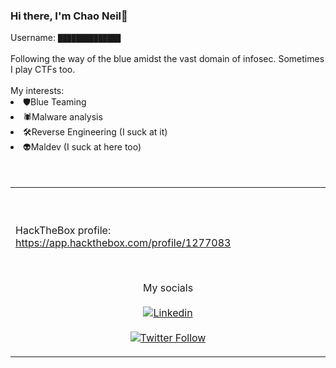 ### Hi there, I'm Chao Neil👋

<div>
  Username: <code>██████████████</code>
</div>
<br>
Following the way of the blue amidst the vast domain of infosec. Sometimes I play CTFs too.
<br>

<br>
My interests:
<li>
  🛡️Blue Teaming
</li>
<li>
  🕷️Malware analysis
</li>
<li>
  🛠️Reverse Engineering (I suck at it)
</li>
<li>
  👽Maldev (I suck at here too)
</li>
<br>
<br>

<table width="100%"> 
  <tr>
<td width="50%">

<br><br>HackTheBox profile: https://app.hackthebox.com/profile/1277083

<br><p align="center">My socials<br><br>
  [![Linkedin](https://img.shields.io/badge/linked-in-369?style=flat-square&logo=linkedin&logoColor=white&color=blue)](https://www.linkedin.com/in/chao-neil-aryan-borgohain-264724175/)
  <br><br>[![Twitter Follow](https://img.shields.io/twitter/follow/manash036?style=social)](https://twitter.com/NBorgan)
</p>
  </td>
  </table>

<!--
**ChaoNEil/ChaoNEil** is a ✨ _special_ ✨ repository because its `README.md` (this file) appears on your GitHub profile.

Here are some ideas to get you started:

- 🔭 I’m currently working on ...
- 🌱 I’m currently learning ...
- 👯 I’m looking to collaborate on ...
- 🤔 I’m looking for help with ...
- 💬 Ask me about ...
- 📫 How to reach me: ...
- 😄 Pronouns: ...
- ⚡ Fun fact: ...
-->


